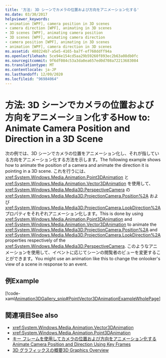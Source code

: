 ```yaml
---
title: '方法: 3D シーンでカメラの位置および方向をアニメーション化する'
ms.date: 03/30/2017
helpviewer_keywords:
- animation [WPF], camera position in 3D scenes
- camera direction [WPF], animating in 3D scenes
- 3D scenes [WPF], animating camera position
- 3D scenes [WPF], animating camera direction
- camera position [WPF], animating in 3D scenes
- animation [WPF], camera direction in 3D scenes
ms.assetid: 480224b7-a5e5-4165-ba7f-ef760ddff94a
ms.openlocfilehash: 5ce94e154cd5aa29b59260f893ec2b63a08db0fc
ms.sourcegitcommit: 9f6df084c53a3da0ea657ed0d708a72213683084
ms.translationtype: MT
ms.contentlocale: ja-JP
ms.lasthandoff: 12/09/2020
ms.locfileid: "96984064"
---
```

# <a name="how-to-animate-camera-position-and-direction-in-a-3d-scene"></a><span data-ttu-id="f7eb1-102">方法: 3D シーンでカメラの位置および方向をアニメーション化する</span><span class="sxs-lookup"><span data-stu-id="f7eb1-102">How to: Animate Camera Position and Direction in a 3D Scene</span></span>
<span data-ttu-id="f7eb1-103">次の例では、3D シーンでカメラの位置をアニメーション化し、それが指している方向をアニメーション化する方法を示します。</span><span class="sxs-lookup"><span data-stu-id="f7eb1-103">The following example shows how to animate the position of a camera and animate the direction it is pointing in a 3D scene.</span></span> <span data-ttu-id="f7eb1-104">これを行うには、<xref:System.Windows.Media.Animation.Point3DAnimation> と <xref:System.Windows.Media.Animation.Vector3DAnimation> を使用して、<xref:System.Windows.Media.Media3D.PerspectiveCamera> の <xref:System.Windows.Media.Media3D.ProjectionCamera.Position%2A> および <xref:System.Windows.Media.Media3D.ProjectionCamera.LookDirection%2A> プロパティをそれぞれアニメーション化します。</span><span class="sxs-lookup"><span data-stu-id="f7eb1-104">This is done by using <xref:System.Windows.Media.Animation.Point3DAnimation> and <xref:System.Windows.Media.Animation.Vector3DAnimation> to animate the <xref:System.Windows.Media.Media3D.ProjectionCamera.Position%2A> and <xref:System.Windows.Media.Media3D.ProjectionCamera.LookDirection%2A> properties respectively of the <xref:System.Windows.Media.Media3D.PerspectiveCamera>.</span></span> <span data-ttu-id="f7eb1-105">このようなアニメーションを使用して、イベントに応じてシーンの閲覧者のビューを変更することができます。</span><span class="sxs-lookup"><span data-stu-id="f7eb1-105">You might use an animation like this to change the onlooker's view of a scene in response to an event.</span></span>  
  
## <a name="example"></a><span data-ttu-id="f7eb1-106">例</span><span class="sxs-lookup"><span data-stu-id="f7eb1-106">Example</span></span>  
 [!code-xaml[Animation3DGallery_snip#PointVector3DAnimationExampleWholePage](~/samples/snippets/csharp/VS_Snippets_Wpf/Animation3DGallery_snip/CS/PointVector3DAnimationExample.xaml#pointvector3danimationexamplewholepage)]  
  
## <a name="see-also"></a><span data-ttu-id="f7eb1-107">関連項目</span><span class="sxs-lookup"><span data-stu-id="f7eb1-107">See also</span></span>

- <xref:System.Windows.Media.Animation.Vector3DAnimation>
- <xref:System.Windows.Media.Animation.Point3DAnimation>
- [<span data-ttu-id="f7eb1-108">キー フレームを使用してカメラの位置および方向をアニメーション化する</span><span class="sxs-lookup"><span data-stu-id="f7eb1-108">Animate Camera Position and Direction Using Key Frames</span></span>](how-to-animate-camera-position-and-direction-using-key-frames.md)
- [<span data-ttu-id="f7eb1-109">3D グラフィックスの概要</span><span class="sxs-lookup"><span data-stu-id="f7eb1-109">3D Graphics Overview</span></span>](3-d-graphics-overview.md)
